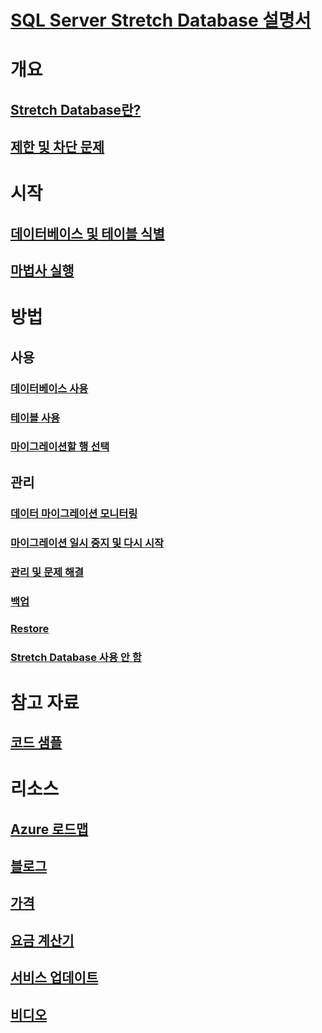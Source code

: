 # [SQL Server Stretch Database 설명서](index.md)

# 개요
## [Stretch Database란?](/sql/sql-server/stretch-database/stretch-database)
## [제한 및 차단 문제](/sql/sql-server/stretch-database/limitations-for-stretch-database)

# 시작
## [데이터베이스 및 테이블 식별](/sql/sql-server/stretch-database/stretch-database-databases-and-tables-stretch-database-advisor)
## [마법사 실행](/sql/sql-server/stretch-database/get-started-by-running-the-enable-database-for-stretch-wizard)

# 방법
## 사용
### [데이터베이스 사용](/sql/sql-server/stretch-database/enable-stretch-database-for-a-database)
### [테이블 사용](/sql/sql-server/stretch-database/enable-stretch-database-for-a-table)
### [마이그레이션할 행 선택](/sql/sql-server/stretch-database/select-rows-to-migrate-by-using-a-filter-function-stretch-database)
## 관리
### [데이터 마이그레이션 모니터링](/sql/sql-server/stretch-database/monitor-and-troubleshoot-data-migration-stretch-database)
### [마이그레이션 일시 중지 및 다시 시작](/sql/sql-server/stretch-database/pause-and-resume-data-migration-stretch-database)
### [관리 및 문제 해결](/sql/sql-server/stretch-database/manage-and-troubleshoot-stretch-database)
### [백업](/sql/sql-server/stretch-database/backup-stretch-enabled-databases-stretch-database)
### [Restore](/sql/sql-server/stretch-database/restore-stretch-enabled-databases-stretch-database)
### [Stretch Database 사용 안 함](/sql/sql-server/stretch-database/disable-stretch-database-and-bring-back-remote-data)

# 참고 자료
## [코드 샘플](https://azure.microsoft.com/resources/samples/?service=sql-server-database)

# 리소스
## [Azure 로드맵](https://azure.microsoft.com/roadmap/)
## [블로그](https://blogs.technet.microsoft.com/dataplatforminsider/tag/stretch-database/)
## [가격](https://azure.microsoft.com/pricing/details/sql-server-stretch-database/)
## [요금 계산기](https://azure.microsoft.com/pricing/calculator/)
## [서비스 업데이트](https://azure.microsoft.com/updates/?product=sql-server-stretch-database)
## [비디오](https://azure.microsoft.com/documentation/videos/index/?services=sql-server-stretch-database)
